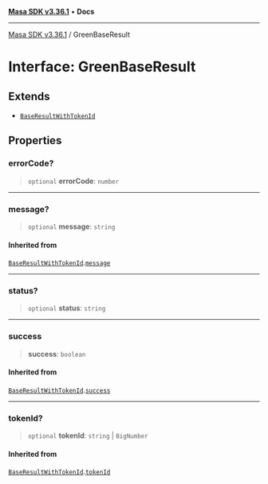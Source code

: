 [**Masa SDK v3.36.1**](../README.md) • **Docs**

***

[Masa SDK v3.36.1](../globals.md) / GreenBaseResult

# Interface: GreenBaseResult

## Extends

- [`BaseResultWithTokenId`](BaseResultWithTokenId.md)

## Properties

### errorCode?

> `optional` **errorCode**: `number`

***

### message?

> `optional` **message**: `string`

#### Inherited from

[`BaseResultWithTokenId`](BaseResultWithTokenId.md).[`message`](BaseResultWithTokenId.md#message)

***

### status?

> `optional` **status**: `string`

***

### success

> **success**: `boolean`

#### Inherited from

[`BaseResultWithTokenId`](BaseResultWithTokenId.md).[`success`](BaseResultWithTokenId.md#success)

***

### tokenId?

> `optional` **tokenId**: `string` \| `BigNumber`

#### Inherited from

[`BaseResultWithTokenId`](BaseResultWithTokenId.md).[`tokenId`](BaseResultWithTokenId.md#tokenid)
